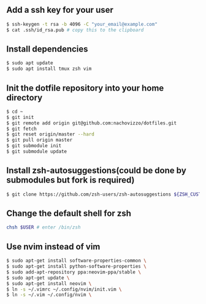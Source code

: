 
## Add a ssh key for your user
```sh
$ ssh-keygen -t rsa -b 4096 -C "your_email@example.com"
$ cat .ssh/id_rsa.pub # copy this to the clipboard
```

## Install dependencies
```sh
$ sudo apt update
$ sudo apt install tmux zsh vim
```

## Init the dotfile repository into your home directory
```sh
$ cd ~
$ git init
$ git remote add origin git@github.com:nachovizzo/dotfiles.git
$ git fetch
$ git reset origin/master --hard
$ git pull origin master
$ git submodule init
$ git submodule update
```

## Install zsh-autosuggestions(could be done by submodules but fork is required)
```sh
$ git clone https://github.com/zsh-users/zsh-autosuggestions ${ZSH_CUSTOM:-~/.oh-my-zsh/custom}/plugins/zsh-autosuggestions
```

## Change the default shell for zsh
```sh
chsh $USER # enter /bin/zsh
```

## Use nvim instead of vim
```sh
$ sudo apt-get install software-properties-common \
$ sudo apt-get install python-software-properties \
$ sudo add-apt-repository ppa:neovim-ppa/stable \
$ sudo apt-get update \
$ sudo apt-get install neovim \
$ ln -s ~/.vimrc ~/.config/nvim/init.vim \
$ ln -s ~/.vim ~/.config/nvim \
```
